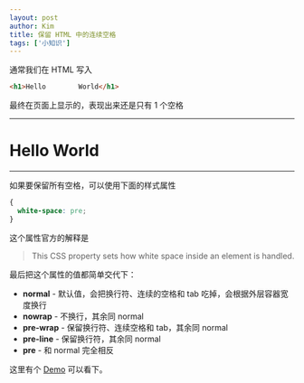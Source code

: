 ```yaml
---
layout: post
author: Kim
title: 保留 HTML 中的连续空格
tags: ['小知识']
---
```


通常我们在 HTML 写入 
```html
<h1>Hello        World</h1>
```

最终在页面上显示的，表现出来还是只有 1 个空格

---

# Hello World

---

如果要保留所有空格，可以使用下面的样式属性

```css
{
  white-space: pre;
}
```

这个属性官方的解释是

> This CSS property sets how white space inside an element is handled.

最后把这个属性的值都简单交代下：

- **normal** - 默认值，会把换行符、连续的空格和 tab 吃掉，会根据外层容器宽度换行
- **nowrap** - 不换行，其余同 normal
- **pre-wrap** - 保留换行符、连续空格和 tab，其余同 normal
- **pre-line** - 保留换行符，其余同 normal
- **pre** - 和 normal 完全相反

这里有个 [Demo](https://developer.mozilla.org/en-US/docs/Web/CSS/white-space) 可以看下。
